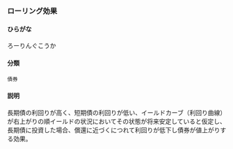 <div style="display:none;">

## [あ行](securities-terms?id=あ行)
## [か行](securities-terms?id=か行)
## [さ行](securities-terms?id=さ行)
## [た行](securities-terms?id=た行)
## [な行](securities-terms?id=な行)
## [は行](securities-terms?id=は行)
## [ま行](securities-terms?id=ま行)
## [や行](securities-terms?id=や行)
## [ら行](securities-terms?id=ら行)

</div>

### ローリング効果

#### ひらがな

ろーりんぐこうか

#### 分類

`債券`

#### 説明

長期債の利回りが高く、短期債の利回りが低い、イールドカーブ（利回り曲線）が右上がりの順イールドの状況においてその状態が将来安定していると仮定し、長期債に投資した場合、償還に近づくにつれて利回りが低下し債券が値上がりする効果。

<div style="display:none;">

## [わ行](securities-terms?id=わ行)
## [英数字・記号](securities-terms?id=英数字・記号)

</div>


